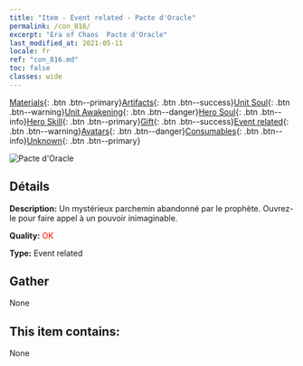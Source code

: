 ```yaml
---
title: "Item - Event related - Pacte d'Oracle"
permalink: /con_816/
excerpt: "Era of Chaos  Pacte d'Oracle"
last_modified_at: 2021-05-11
locale: fr
ref: "con_816.md"
toc: false
classes: wide
---
```

 [Materials](/ItemsFR/){: .btn .btn--primary}[Artifacts](/ItemsFR/Artifacts/){: .btn .btn--success}[Unit Soul](/ItemsFR/UnitSoul/){: .btn .btn--warning}[Unit Awakening](/ItemsFR/UnitAwakening/){: .btn .btn--danger}[Hero Soul](/ItemsFR/HeroSoul/){: .btn .btn--info}[Hero Skill](/ItemsFR/HeroSkill/){: .btn .btn--primary}[Gift](/ItemsFR/Gift/){: .btn .btn--success}[Event related](/ItemsFR/Events/){: .btn .btn--warning}[Avatars](/ItemsFR/Avatars/){: .btn .btn--danger}[Consumables](/ItemsFR/Consumables/){: .btn .btn--info}[Unknown](/ItemsFR/Unknown/){: .btn .btn--primary}

 ![Pacte d'Oracle](/images/t/i_3074.png)

## Détails
 **Description:** Un mystérieux parchemin abandonné par le prophète. Ouvrez-le pour faire appel à un pouvoir inimaginable.

 **Quality:** <span style="color: #FF0000">OK</span>

 **Type:** Event related

## Gather

  None

## This item contains:

  None


